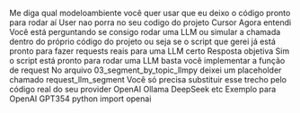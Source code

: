 Me diga qual modeloambiente você quer usar que eu deixo o código pronto para rodar aí
User
nao porra no seu codigo do projeto
Cursor
Agora entendi Você está perguntando se consigo rodar uma LLM ou simular a chamada dentro do próprio código do projeto  ou seja se o script que gerei já está pronto para fazer requests reais para uma LLM certo
 Resposta objetiva
Sim o script está pronto para rodar uma LLM  basta você implementar a função de request
No arquivo 03_segment_by_topic_llmpy deixei um placeholder chamado request_llm_segment
Você só precisa substituir esse trecho pelo código real do seu provider OpenAI Ollama DeepSeek etc
 Exemplo para OpenAI GPT354
python
import openai